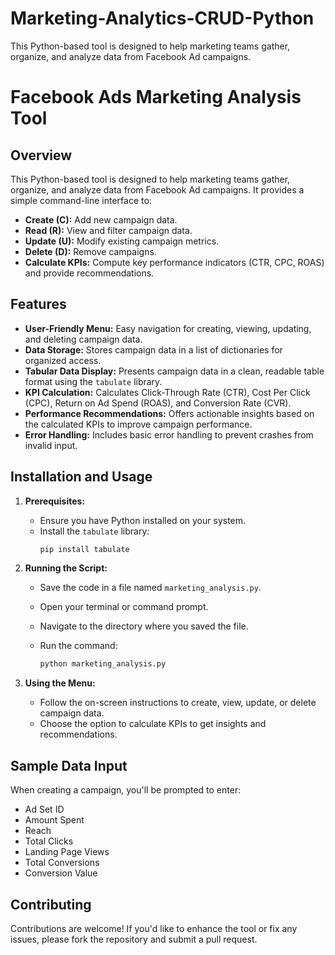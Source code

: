 # Marketing-Analytics-CRUD-Python
This Python-based tool is designed to help marketing teams gather, organize, and analyze data from Facebook Ad campaigns.

# Facebook Ads Marketing Analysis Tool

## Overview

This Python-based tool is designed to help marketing teams gather, organize, and analyze data from Facebook Ad campaigns. It provides a simple command-line interface to:

- **Create (C):**  Add new campaign data.
- **Read (R):** View and filter campaign data.
- **Update (U):** Modify existing campaign metrics.
- **Delete (D):** Remove campaigns.
- **Calculate KPIs:** Compute key performance indicators (CTR, CPC, ROAS) and provide recommendations.

## Features

- **User-Friendly Menu:** Easy navigation for creating, viewing, updating, and deleting campaign data.
- **Data Storage:** Stores campaign data in a list of dictionaries for organized access.
- **Tabular Data Display:** Presents campaign data in a clean, readable table format using the `tabulate` library.
- **KPI Calculation:** Calculates Click-Through Rate (CTR), Cost Per Click (CPC), Return on Ad Spend (ROAS), and Conversion Rate (CVR).
- **Performance Recommendations:** Offers actionable insights based on the calculated KPIs to improve campaign performance.
- **Error Handling:** Includes basic error handling to prevent crashes from invalid input.

## Installation and Usage

1. **Prerequisites:**
   - Ensure you have Python installed on your system.
   - Install the `tabulate` library:
     ```bash
     pip install tabulate
     ```

2. **Running the Script:**
   - Save the code in a file named `marketing_analysis.py`.
   - Open your terminal or command prompt.
   - Navigate to the directory where you saved the file.
   - Run the command:

     ```bash
     python marketing_analysis.py
     ```

3. **Using the Menu:**
   - Follow the on-screen instructions to create, view, update, or delete campaign data.
   - Choose the option to calculate KPIs to get insights and recommendations.

## Sample Data Input

When creating a campaign, you'll be prompted to enter:

- Ad Set ID
- Amount Spent
- Reach
- Total Clicks
- Landing Page Views
- Total Conversions
- Conversion Value

## Contributing

Contributions are welcome! If you'd like to enhance the tool or fix any issues, please fork the repository and submit a pull request.
